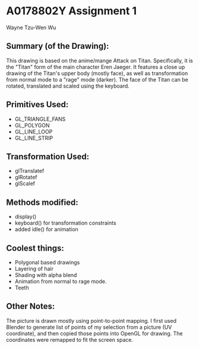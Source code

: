 # A0178802Y Assignment 1
Wayne Tzu-Wen Wu

## Summary (of the Drawing):
This drawing is based on the anime/mange Attack on Titan. 
Specifically, it is the "Titan" form of the main character Eren Jaeger.
It features a close up drawing of the Titan's upper body (mostly face),
as well as transformation from normal mode to a "rage" mode (darker).
The face of the Titan can be rotated, translated and scaled using the keyboard.

## Primitives Used:
- GL_TRIANGLE_FANS
- GL_POLYGON
- GL_LINE_LOOP
- GL_LINE_STRIP

## Transformation Used:
- glTranslatef
- glRotatef
- glScalef 

## Methods modified: 
- display()
- keyboard() for transformation constraints
- added idle() for animation

## Coolest things:
- Polygonal based drawings
- Layering of hair
- Shading with alpha blend
- Animation from normal to rage mode.
- Teeth

## Other Notes:
The picture is drawn mostly using point-to-point mapping. I first used Blender to generate
list of points of my selection from a picture (UV coordinate), and then copied those points 
into OpenGL for drawing. The coordinates were remapped to fit the screen space.


